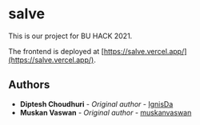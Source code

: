 # salve

This is our project for BU HACK 2021.

The frontend is deployed at [https://salve.vercel.app/](https://salve.vercel.app/).

## Authors

- **Diptesh Choudhuri** - _Original author_ - [IgnisDa](https://github.com/IgnisDa)
- **Muskan Vaswan** - _Original author_ - [muskanvaswan](https://github.com/muskanvaswan)
